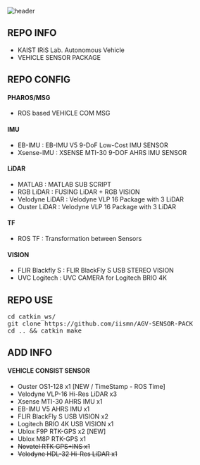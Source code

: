 ![header](https://capsule-render.vercel.app/api?type=rect&color=timeGradient&text=AGV%20SENSOR%20PACKAGE&fontSize=20)

## <div align=left>REPO INFO</div>  
- KAIST IRiS Lab. Autonomous Vehicle
- VEHICLE SENSOR PACKAGE  

## <div align=left>REPO CONFIG</div>  
#### PHAROS/MSG  
* ROS based VEHICLE COM MSG   
#### IMU  
* EB-IMU      : EB-IMU V5 9-DoF Low-Cost IMU SENSOR  
* Xsense-IMU  : XSENSE MTI-30 9-DOF AHRS IMU SENSOR  
#### LiDAR  
* MATLAB : MATLAB SUB SCRIPT
* RGB LiDAR : FUSING LiDAR + RGB VISION  
* Velodyne LiDAR : Velodyne VLP 16 Package with 3 LiDAR  
* Ouster LiDAR : Velodyne VLP 16 Package with 3 LiDAR  
#### TF  
* ROS TF : Transformation between Sensors  
#### VISION
* FLIR Blackfly S : FLIR BlackFly S USB STEREO VISION  
* UVC Logitech : UVC CAMERA for Logitech BRIO 4K 


## <div align=left>REPO USE</div> 
<pre>cd catkin_ws/  
git clone https://github.com/iismn/AGV-SENSOR-PACK  
cd .. && catkin_make</pre>

## <div align=left>ADD INFO</div>
#### VEHICLE CONSIST SENSOR 
- Ouster OS1-128 x1 [NEW / TimeStamp - ROS Time]
- Velodyne VLP-16 Hi-Res LiDAR x3  
- Xsense MTI-30 AHRS IMU x1  
- EB-IMU V5 AHRS IMU x1  
- FLIR BlackFly S USB VISION x2  
- Logitech BRIO 4K USB VISION x1 
- Ublox F9P RTK-GPS x2 [NEW]
- Ublox M8P RTK-GPS x1
- <del>Novatel RTK GPS+INS x1</del>
- <del>Velodyne HDL-32 Hi-Res LiDAR x1</del>

